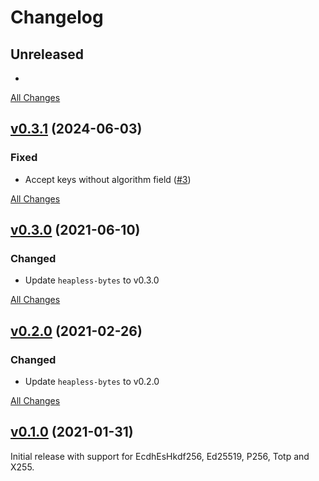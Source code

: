 # Changelog

## Unreleased

-

[All Changes](https://github.com/trussed-dev/cosey/compare/v0.3.1...HEAD)

## [v0.3.1](https://github.com/trussed-dev/cosey/releases/tag/v0.3.1) (2024-06-03)

### Fixed

- Accept keys without algorithm field ([#3](https://github.com/trussed-dev/cosey/issues/3))

[All Changes](https://github.com/trussed-dev/cosey/compare/v0.3.0...v0.3.1)

## [v0.3.0](https://github.com/trussed-dev/cosey/releases/tag/v0.3.0) (2021-06-10)

### Changed

- Update `heapless-bytes` to v0.3.0

[All Changes](https://github.com/trussed-dev/cosey/compare/v0.2.0...v0.3.0)

## [v0.2.0](https://github.com/trussed-dev/cosey/releases/tag/v0.2.0) (2021-02-26)

### Changed

- Update `heapless-bytes` to v0.2.0

[All Changes](https://github.com/trussed-dev/cosey/compare/v0.1.0...v0.2.0)

## [v0.1.0](https://github.com/trussed-dev/cosey/releases/tag/v0.1.0) (2021-01-31)

Initial release with support for EcdhEsHkdf256, Ed25519, P256, Totp and X255.
